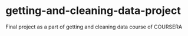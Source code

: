 # getting-and-cleaning-data-project
Final project as a part of getting and cleaning data course of COURSERA
